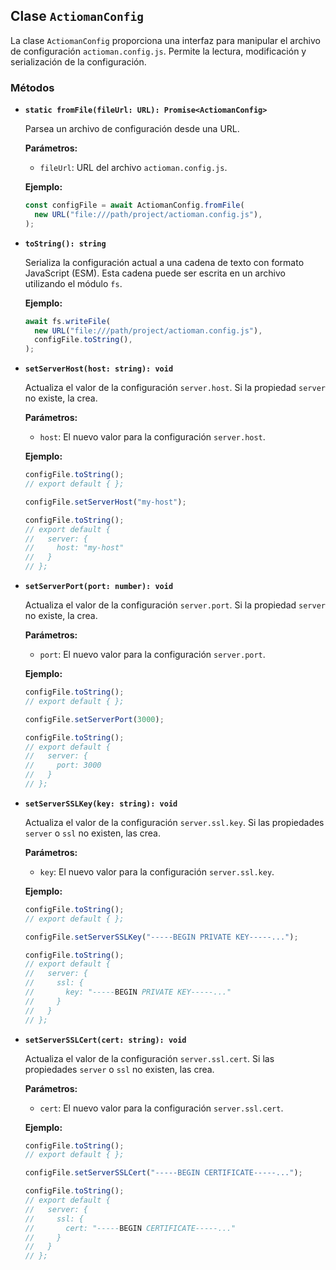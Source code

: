 ## Clase `ActiomanConfig`

La clase `ActiomanConfig` proporciona una interfaz para manipular el archivo de configuración `actioman.config.js`. Permite la lectura, modificación y serialización de la configuración.

### Métodos

- **`static fromFile(fileUrl: URL): Promise<ActiomanConfig>`**

  Parsea un archivo de configuración desde una URL.

  **Parámetros:**

  - `fileUrl`: URL del archivo `actioman.config.js`.

  **Ejemplo:**

  ```ts
  const configFile = await ActiomanConfig.fromFile(
    new URL("file:///path/project/actioman.config.js"),
  );
  ```

- **`toString(): string`**

  Serializa la configuración actual a una cadena de texto con formato JavaScript (ESM). Esta cadena puede ser escrita en un archivo utilizando el módulo `fs`.

  **Ejemplo:**

  ```ts
  await fs.writeFile(
    new URL("file:///path/project/actioman.config.js"),
    configFile.toString(),
  );
  ```

- **`setServerHost(host: string): void`**

  Actualiza el valor de la configuración `server.host`. Si la propiedad `server` no existe, la crea.

  **Parámetros:**

  - `host`: El nuevo valor para la configuración `server.host`.

  **Ejemplo:**

  ```ts
  configFile.toString();
  // export default { };

  configFile.setServerHost("my-host");

  configFile.toString();
  // export default {
  //   server: {
  //     host: "my-host"
  //   }
  // };
  ```

- **`setServerPort(port: number): void`**

  Actualiza el valor de la configuración `server.port`. Si la propiedad `server` no existe, la crea.

  **Parámetros:**

  - `port`: El nuevo valor para la configuración `server.port`.

  **Ejemplo:**

  ```ts
  configFile.toString();
  // export default { };

  configFile.setServerPort(3000);

  configFile.toString();
  // export default {
  //   server: {
  //     port: 3000
  //   }
  // };
  ```

- **`setServerSSLKey(key: string): void`**

  Actualiza el valor de la configuración `server.ssl.key`. Si las propiedades `server` o `ssl` no existen, las crea.

  **Parámetros:**

  - `key`: El nuevo valor para la configuración `server.ssl.key`.

  **Ejemplo:**

  ```ts
  configFile.toString();
  // export default { };

  configFile.setServerSSLKey("-----BEGIN PRIVATE KEY-----...");

  configFile.toString();
  // export default {
  //   server: {
  //     ssl: {
  //       key: "-----BEGIN PRIVATE KEY-----..."
  //     }
  //   }
  // };
  ```

- **`setServerSSLCert(cert: string): void`**

  Actualiza el valor de la configuración `server.ssl.cert`. Si las propiedades `server` o `ssl` no existen, las crea.

  **Parámetros:**

  - `cert`: El nuevo valor para la configuración `server.ssl.cert`.

  **Ejemplo:**

  ```ts
  configFile.toString();
  // export default { };

  configFile.setServerSSLCert("-----BEGIN CERTIFICATE-----...");

  configFile.toString();
  // export default {
  //   server: {
  //     ssl: {
  //       cert: "-----BEGIN CERTIFICATE-----..."
  //     }
  //   }
  // };
  ```
